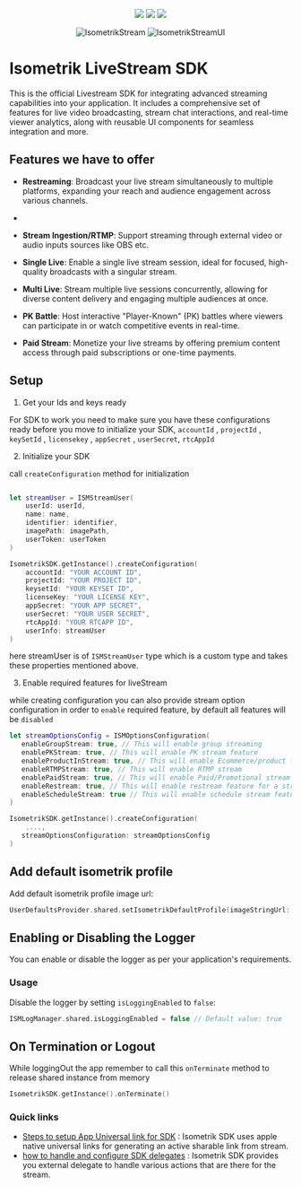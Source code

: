 
<p align="center">
  <a href="https://www.swift.org/package-manager/"><img src="https://img.shields.io/badge/SPM-compatible-darkgreen?style=flat-square"/></a>
   <a href="https://getstream.io/chat/docs/sdk/ios/"><img src="https://img.shields.io/badge/iOS-15%2B-lightblue?style=flat-square" /></a>
  <a href="https://swift.org"><img src="https://img.shields.io/badge/Swift-5.5%2B-orange.svg?style=flat-square" /></a>
</p>

<p align="center">
  <img id="stream-label" alt="IsometrikStream" src="https://img.shields.io/badge/IsometrikStream-509KB-blue?style=flat-square"/>
  <img id="stream-ui-label" alt="IsometrikStreamUI" src="https://img.shields.io/badge/IsometrikStreamUI-9.7MB-blue?style=flat-square"/>
</p>

# Isometrik LiveStream SDK

This is the official Livestream SDK for integrating advanced streaming capabilities into your application. It includes a comprehensive set of features for live video broadcasting, stream chat interactions, and real-time viewer analytics, along with reusable UI components for seamless integration and more.

## Features we have to offer

- **Restreaming**: Broadcast your live stream simultaneously to multiple platforms, expanding your reach and audience engagement across various channels.
- 
- **Stream Ingestion/RTMP**: Support streaming through external video or audio inputs sources like OBS etc.

- **Single Live**: Enable a single live stream session, ideal for focused, high-quality broadcasts with a singular stream.

- **Multi Live**: Stream multiple live sessions concurrently, allowing for diverse content delivery and engaging multiple audiences at once.

- **PK Battle**: Host interactive "Player-Known" (PK) battles where viewers can participate in or watch competitive events in real-time.

- **Paid Stream**: Monetize your live streams by offering premium content access through paid subscriptions or one-time payments.


## Setup

1. Get your Ids and keys ready
   
For SDK to work you need to make sure you have these configurations ready before you move to initialize your SDK, ``accountId`` , ``projectId`` , ``keySetId`` , ``licensekey`` , ``appSecret`` , ``userSecret``, ``rtcAppId``

2. Initialize your SDK

call ``createConfiguration`` method for initialization

```swift

let streamUser = ISMStreamUser(
    userId: userId,
    name: name,
    identifier: identifier,
    imagePath: imagePath,
    userToken: userToken
)

IsometrikSDK.getInstance().createConfiguration(
    accountId: "YOUR ACCOUNT ID",
    projectId: "YOUR PROJECT ID",
    keysetId: "YOUR KEYSET ID",
    licenseKey: "YOUR LICENSE KEY",
    appSecret: "YOUR APP SECRET",
    userSecret: "YOUR USER SECRET",
    rtcAppId: "YOUR RTCAPP ID",
    userInfo: streamUser
)
```

here streamUser is of ``ISMStreamUser`` type which is a custom type and takes these properties mentioned above.

3. Enable required features for liveStream

while creating configuration you can also provide stream option configuration in order to ``enable`` required feature, by default all features will be ``disabled``

```swift
let streamOptionsConfig = ISMOptionsConfiguration(
   enableGroupStream: true, // This will enable group streaming 
   enablePKStream: true, // This will enable PK stream feature
   enableProductInStream: true, // This will enable Ecommerce/product for a stream
   enableRTMPStream: true, // This will enable RTMP stream
   enablePaidStream: true, // This will enable Paid/Promotional stream feature
   enableRestream: true, // This will enable restream feature for a stream
   enableScheduleStream: true // This will enable schedule stream feature
)

IsometrikSDK.getInstance().createConfiguration(
    ....,
   streamOptionsConfiguration: streamOptionsConfig
)
```

## Add default isometrik profile

Add default isometrik profile image url:

```swift
UserDefaultsProvider.shared.setIsometrikDefaultProfile(imageStringUrl: "YOUR DEFAULT PROFILE")
```

## Enabling or Disabling the Logger

You can enable or disable the logger as per your application's requirements.

### Usage

Disable the logger by setting `isLoggingEnabled` to `false`:

```swift
ISMLogManager.shared.isLoggingEnabled = false // Default value: true
```

## On Termination or Logout

While loggingOut the app remember to call this ``onTerminate`` method to release shared instance from memory

```swift
IsometrikSDK.getInstance().onTerminate()
```

### Quick links
- [Steps to setup App Universal link for SDK](./README_DOC/universal_link.md) : Isometrik SDK uses apple native universal links for generating an active sharable link from stream.
- [how to handle and configure SDK delegates](./README_DOC/external_delegate.md) : Isometrik SDK provides you external delegate to handle various actions that are there for the stream.






